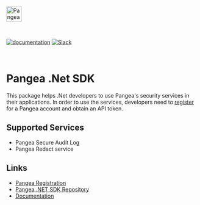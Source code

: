 <p>
  <br />
  <a href="https://pangea.cloud?utm_source=github&utm_medium=node-sdk" target="_blank" rel="noopener noreferrer">
    <img src="https://pangea-marketing.s3.us-west-2.amazonaws.com/pangea-color.svg" alt="Pangea Logo" height="40" />
  </a>
  <br />
</p>

<p>
<br />

[![documentation](https://img.shields.io/badge/documentation-pangea-blue?style=for-the-badge&labelColor=551B76)](https://pangea.cloud/docs/sdk/go/)
[![Slack](https://img.shields.io/badge/Slack-4A154B?style=for-the-badge&logo=slack&logoColor=white)](https://pangea.cloud/join-slack/)

<br />
</p>


# Pangea .Net SDK  

This package helps .Net developers to use Pangea's security services in their applications. In order to use the services, developers need to [register](https://login.aws.us.pangea.cloud/signup) for a Pangea account and obtain an API token.


## Supported Services  

- Pangea Secure Audit Log  
- Pangea Redact service  


## Links

- [Pangea Registration](https://login.aws.us.pangea.cloud/signup)  
- [Pangea .NET SDK Repository](https://github.com/pangeacyber/pangea-dotnet)  
- [Documentation](https://pangea.cloud/docs/sdk/csharp/)  
